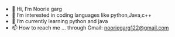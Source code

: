 - 👋 Hi, I’m Noorie garg
- 👀 I’m interested in coding languages like python,Java,c++
- 🌱 I’m currently learning python and java
- 📫 How to reach me ... through Gmail: nooriegarg122@gmail.com

<!---
nooriegarg/nooriegarg is a ✨ special ✨ repository because its `README.md` (this file) appears on your GitHub profile.
You can click the Preview link to take a look at your changes.
--->
